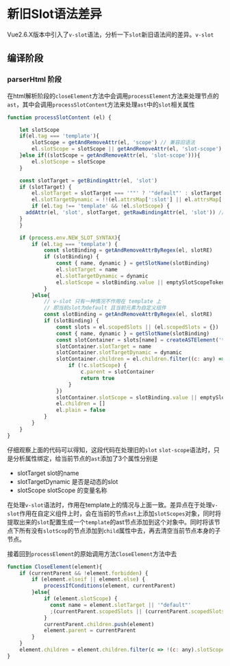 # 新旧Slot语法差异
Vue2.6.X版本中引入了`v-slot`语法，分析一下`slot`新旧语法间的差异。`v-slot`
## 编译阶段
### parserHtml 阶段
在html解析阶段的`closeElement`方法中会调用`processElement`方法来处理节点的`ast`，其中会调用`processSlotContent`方法来处理`ast`中的`slot`相关属性
```js
function processSlotContent (el) {

    let slotScope
    if(el.tag === 'template'){
        slotScope = getAndRemoveAttr(el, 'scope') // 兼容旧语法
        el.slotScope = slotScope || getAndRemoveAttr(el, 'slot-scope')
    }else if((slotScope = getAndRemoveAttr(el, 'slot-scope'))){
        el.slotScope = slotScope
    }

    const slotTarget = getBindingAttr(el, 'slot')
    if (slotTarget) {
        el.slotTarget = slotTarget === '""' ? '"default"' : slotTarget
        el.slotTargetDynamic = !!(el.attrsMap[':slot'] || el.attrsMap['v-bind:slot'])
        if (el.tag !== 'template' && !el.slotScope) {
      addAttr(el, 'slot', slotTarget, getRawBindingAttr(el, 'slot')) // 作用未知
    }
    }

    if (process.env.NEW_SLOT_SYNTAX){
        if (el.tag === 'template') {
            const slotBinding = getAndRemoveAttrByRegex(el, slotRE)
            if (slotBinding) {
                const { name, dynamic } = getSlotName(slotBinding)
                el.slotTarget = name
                el.slotTargetDynamic = dynamic
                el.slotScope = slotBinding.value || emptySlotScopeToken // emptySlotScopeToken '_empty_'
            }
        }else{
            // v-slot 只有一种情况不作用在 template 上
            // 即当前slot为default 且当前元素为自定义组件
            const slotBinding = getAndRemoveAttrByRegex(el, slotRE)
            if (slotBinding) {
                const slots = el.scopedSlots || (el.scopedSlots = {})
                const { name, dynamic } = getSlotName(slotBinding)
                const slotContainer = slots[name] = createASTElement('template', [], el)
                slotContainer.slotTarget = name
                slotContainer.slotTargetDynamic = dynamic
                slotContainer.children = el.children.filter((c: any) => {
                    if (!c.slotScope) {
                        c.parent = slotContainer
                        return true
                    }
                })
                slotContainer.slotScope = slotBinding.value || emptySlotScopeToken
                el.children = []
                el.plain = false
            }
        }
    }
}
```
仔细观察上面的代码可以得知，这段代码在处理旧的`slot` `slot-scope`语法时，只是分析属性绑定，给当前节点的`ast`添加了3个属性分别是
- slotTarget slot的name
- slotTargetDynamic  是否是动态的slot
- slotScope slotScope 的变量名称

在处理`v-slot`语法时，作用在template上的情况与上面一致。差异点在于处理`v-slot`作用在自定义组件上时，会在当前的节点`ast`上添加`slotScopes`对象，同时将提取出来的`slot`配置生成一个`template`的ast节点添加到这个对象中。同时将该节点下所有没有`slotScop`的节点添加到`child`属性中去，再去清空当前节点本身的子节点。


接着回到`processElement`的原始调用方法`CloseElement`方法中去
```js
function CloseElement(element){
    if (currentParent && !element.forbidden) {
        if (element.elseif || element.else) {
            processIfConditions(element, currentParent)
        }else{
            if (element.slotScope) {
              const name = element.slotTarget || '"default"'
              ;(currentParent.scopedSlots || (currentParent.scopedSlots = {}))[name] = element
            }
            currentParent.children.push(element)
            element.parent = currentParent
        }
    }
    element.children = element.children.filter(c => !(c: any).slotScope)
}
```